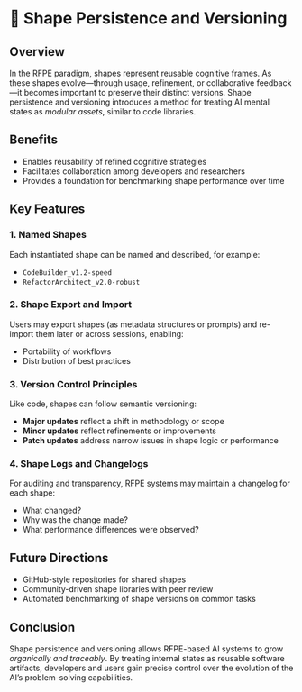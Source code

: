 # 📎 Shape Persistence and Versioning

## Overview
In the RFPE paradigm, shapes represent reusable cognitive frames. As these shapes evolve—through usage, refinement, or collaborative feedback—it becomes important to preserve their distinct versions. Shape persistence and versioning introduces a method for treating AI mental states as *modular assets*, similar to code libraries.

## Benefits
- Enables reusability of refined cognitive strategies
- Facilitates collaboration among developers and researchers
- Provides a foundation for benchmarking shape performance over time

## Key Features

### 1. Named Shapes
Each instantiated shape can be named and described, for example:
- `CodeBuilder_v1.2-speed`
- `RefactorArchitect_v2.0-robust`

### 2. Shape Export and Import
Users may export shapes (as metadata structures or prompts) and re-import them later or across sessions, enabling:
- Portability of workflows
- Distribution of best practices

### 3. Version Control Principles
Like code, shapes can follow semantic versioning:
- **Major updates** reflect a shift in methodology or scope
- **Minor updates** reflect refinements or improvements
- **Patch updates** address narrow issues in shape logic or performance

### 4. Shape Logs and Changelogs
For auditing and transparency, RFPE systems may maintain a changelog for each shape:
- What changed?
- Why was the change made?
- What performance differences were observed?

## Future Directions
- GitHub-style repositories for shared shapes
- Community-driven shape libraries with peer review
- Automated benchmarking of shape versions on common tasks

## Conclusion
Shape persistence and versioning allows RFPE-based AI systems to grow *organically and traceably*. By treating internal states as reusable software artifacts, developers and users gain precise control over the evolution of the AI’s problem-solving capabilities.

